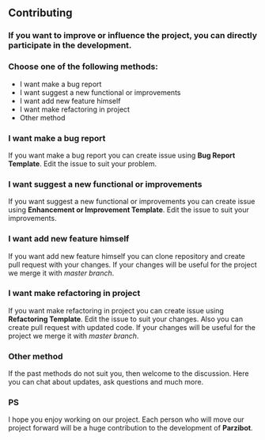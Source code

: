 ## Contributing
### If you want to improve or influence the project, you can directly participate in the development. 
### Choose one of the following methods:
* I want make a bug report
* I want suggest a new functional or improvements
* I want add new feature himself
* I want make refactoring in project
* Other method

### I want make a bug report
If you want make a bug report you can create issue using **Bug Report Template**. Edit the issue to suit your problem.

### I want suggest a new functional or improvements
If you want suggest a new functional or improvements you can create issue using **Enhancement or Improvement Template**. Edit the issue to suit your improvements.

### I want add new feature himself
If you want add new feature himself you can clone repository and create pull request with your changes. If your changes will be useful for the project we merge it with _master branch_.

### I want make refactoring in project
If you want make refactoring in project you can create issue using **Refactoring Template**. Edit the issue to suit your changes. Also you can create pull request with updated code. If your changes will be useful for the project we merge it with _master branch_.

### Other method
If the past methods do not suit you, then welcome to the discussion. Here you can chat about updates, ask questions and much more.

### PS
I hope you enjoy working on our project. Each person who will move our project forward will be a huge contribution to the development of **Parzibot**.